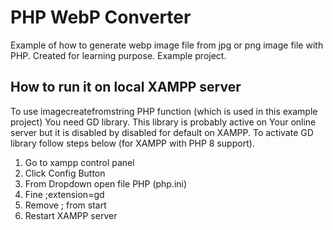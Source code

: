 # PHP WebP Converter
Example of how to generate webp image file from jpg or png image file with PHP. Created for learning purpose. Example project.

## How to run it on local XAMPP server
To use imagecreatefromstring PHP function (which is used in this example project) You need GD library. This library is probably active on Your online server but it is disabled by disabled for default on XAMPP. To activate GD library follow steps below (for XAMPP with PHP 8 support).
1. Go to xampp control panel
2. Click Config Button
3. From Dropdown open file PHP (php.ini)
4. Fine ;extension=gd
5. Remove ; from start
6. Restart XAMPP server